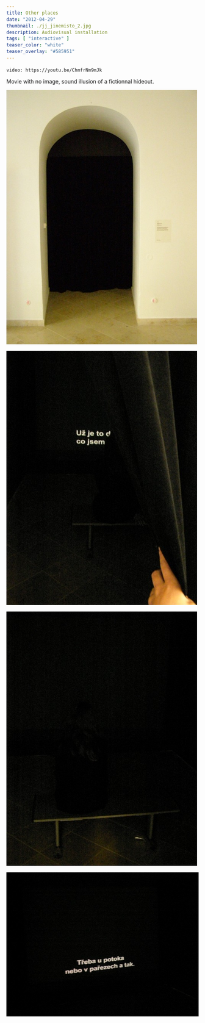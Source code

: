 ```yaml
---
title: Other places
date: "2012-04-29"
thumbnail: ./jj_jinemisto_2.jpg
description: Audiovisual installation
tags: [ "interactive" ]
teaser_color: "white"
teaser_overlay: "#585951"
---
```


<div class="p-row p-row_center">

<div class="p-col p-col_12 p-col_md_6 p-col_lg_7">

`video: https://youtu.be/ChmfrNm9mJk`

</div>


<div class="p-col p-col_12 p-col_md_6 p-col_lg_3">

Movie with no image, sound illusion of a fictionnal hideout.

</div>

<div class="p-col p-col_12 p-col_md_6 p-col_lg_3">

![](./jj_jinemisto_1.jpg)

</div>

<div class="p-col p-col_12 p-col_md_6 p-col_lg_3">

![](./jj_jinemisto_2.jpg)

</div>

<div class="p-col p-col_12 p-col_md_6 p-col_lg_3">

![](./jj_jinemisto_3.jpg)

</div>

<div class="p-col p-col_12 p-col_md_6 p-col_lg_3">

![](./jj_jinemisto_4.jpg)

</div>


</div>